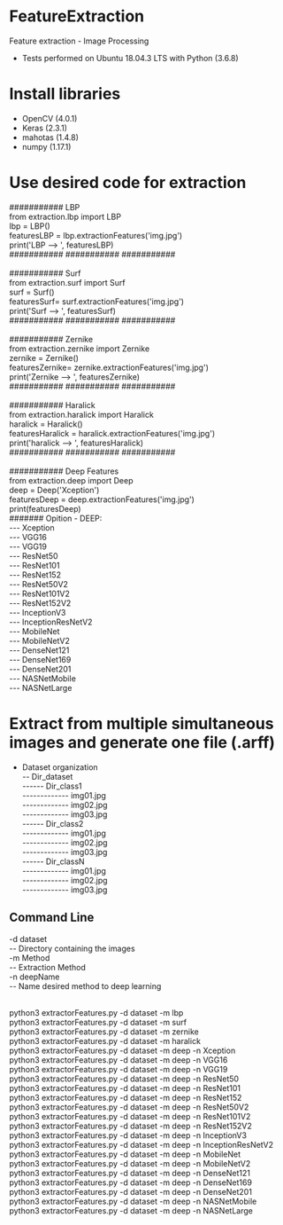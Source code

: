 # FeatureExtraction
Feature extraction - Image Processing

- Tests performed on Ubuntu 18.04.3 LTS with Python (3.6.8) 

# Install libraries
- OpenCV (4.0.1)
- Keras (2.3.1) 
- mahotas (1.4.8)
- numpy (1.17.1)


# Use desired code for extraction
########### LBP <br />
from extraction.lbp import LBP<br />
lbp = LBP()<br />
featuresLBP = lbp.extractionFeatures('img.jpg')<br />
print('LBP --> ', featuresLBP)<br />
########### ########### ########### <br />
<br />
########### Surf<br />
from extraction.surf import Surf<br />
surf = Surf()<br />
featuresSurf= surf.extractionFeatures('img.jpg')<br />
print('Surf --> ', featuresSurf)<br />
########### ########### ########### <br />
<br />
########### Zernike<br />
from extraction.zernike import Zernike<br />
zernike = Zernike()<br />
featuresZernike= zernike.extractionFeatures('img.jpg')<br />
print('Zernike --> ', featuresZernike)<br />
########### ########### ########### <br />
<br />
########### Haralick <br />
from extraction.haralick import Haralick<br />
haralick = Haralick()<br />
featuresHaralick = haralick.extractionFeatures('img.jpg')<br />
print('haralick --> ', featuresHaralick)<br />
########### ########### ###########  <br />
<br />
########### Deep Features  <br />
from extraction.deep import Deep<br />
deep = Deep('Xception')<br />
featuresDeep = deep.extractionFeatures('img.jpg')<br />
print(featuresDeep)<br />
####### Opition - DEEP:<br />
--- Xception<br />
--- VGG16<br />
--- VGG19 <br />
--- ResNet50 <br />
--- ResNet101<br />
--- ResNet152<br />
--- ResNet50V2<br />
--- ResNet101V2<br />
--- ResNet152V2<br />
--- InceptionV3<br />
--- InceptionResNetV2<br />
--- MobileNet<br />
--- MobileNetV2<br />
--- DenseNet121<br />
--- DenseNet169<br />
--- DenseNet201<br />
--- NASNetMobile<br />
--- NASNetLarge<br />


# Extract from multiple simultaneous images and generate one file (.arff)
- Dataset organization<br />
-- Dir_dataset<br />
------ Dir_class1<br />
------------- img01.jpg<br />
------------- img02.jpg<br />
------------- img03.jpg<br />
------ Dir_class2<br />
------------- img01.jpg<br />
------------- img02.jpg<br />
------------- img03.jpg<br />
------ Dir_classN<br />
------------- img01.jpg<br />
------------- img02.jpg<br />
------------- img03.jpg<br />

## Command Line

-d dataset<br />
-- Directory containing the images <br />
-m Method<br />
-- Extraction Method<br />
-n deepName<br />
-- Name desired method to deep learning<br />
<br />

python3 extractorFeatures.py -d dataset -m lbp<br />
python3 extractorFeatures.py -d dataset -m surf<br />
python3 extractorFeatures.py -d dataset -m zernike<br />
python3 extractorFeatures.py -d dataset -m haralick<br />
python3 extractorFeatures.py -d dataset -m deep -n Xception<br />
python3 extractorFeatures.py -d dataset -m deep -n VGG16<br />
python3 extractorFeatures.py -d dataset -m deep -n VGG19<br />
python3 extractorFeatures.py -d dataset -m deep -n ResNet50<br />
python3 extractorFeatures.py -d dataset -m deep -n ResNet101<br />
python3 extractorFeatures.py -d dataset -m deep -n ResNet152<br />
python3 extractorFeatures.py -d dataset -m deep -n ResNet50V2<br />
python3 extractorFeatures.py -d dataset -m deep -n ResNet101V2<br />
python3 extractorFeatures.py -d dataset -m deep -n ResNet152V2<br />
python3 extractorFeatures.py -d dataset -m deep -n InceptionV3<br />
python3 extractorFeatures.py -d dataset -m deep -n InceptionResNetV2<br />
python3 extractorFeatures.py -d dataset -m deep -n MobileNet<br />
python3 extractorFeatures.py -d dataset -m deep -n MobileNetV2<br />
python3 extractorFeatures.py -d dataset -m deep -n DenseNet121<br />
python3 extractorFeatures.py -d dataset -m deep -n DenseNet169<br />
python3 extractorFeatures.py -d dataset -m deep -n DenseNet201<br />
python3 extractorFeatures.py -d dataset -m deep -n NASNetMobile<br />
python3 extractorFeatures.py -d dataset -m deep -n NASNetLarge<br />
